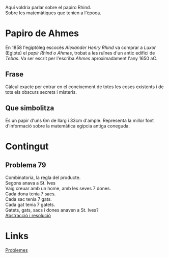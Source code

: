 Aquí voldria parlar sobre el papiro Rhind.<br>
Sobre les matemàtiques que tenien a l'època.

<!--
	Informació només extreta sense haver-se comparat més de 1_Combinatoria.pdf
-->
# Papiro de Ahmes
En 1858 l'egiptòleg escocès _Alexander Henry Rhind_ va comprar a _Luxor_ (Egipte) el _papir Rhind o Ahmes_,
trobat a les ruïnes d'un antic edifici de _Tebas_.
Va ser escrit per l'escriba _Ahmes_ aproximadament l'any 1650 aC.

## Frase
Càlcul exacte per entrar en el coneixement de totes les coses existents i de tots els obscurs secrets i misteris.

## Que simbolitza
És un papir d'uns 6m de llarg i 33cm d'ample.
Representa la millor font d'informació sobre la matemàtica egípcia antiga coneguda.

Contingut
=========

Problema 79
-----------
<!-- Informació extreta 1_Combinatoria.pdf -->
Combinatoria, la regla del producte.<br>
Segons anava a St. Ives<br>
Vaig creuar amb un home, amb les seves 7 dones.<br>
Cada dona tenia 7 sacs.<br>
Cada sac tenia 7 gats.<br>
Cada gat tenia 7 gatets.<br>
Gatets, gats, sacs i dones anaven a St. Ives?<br>
[Abstracció i resolució](../../../MatemàticaDiscreta/Combinatoria/Problemes/Generals/ReglaProducte/README.md#Problema-79)

Links
=====
<!-- Papiro de Ahmes problema 79 -->
[Problemes](http://www.egiptologia.org/ciencia/matematicas/papiro_rhind.htm)
